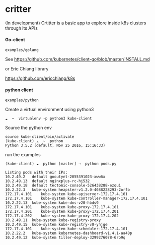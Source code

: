 # critter
(In development) Crtitter is a basic app to explore inside k8s clusters through its APIs

#### Go-client 
```
examples/golang
```
See
https://github.com/kubernetes/client-go/blob/master/INSTALL.md

or Eric Chiang library

https://github.com/ericchiang/k8s

#### python client
```
examples/python
```
Create a virtual environment using python3
```
☁  ~  virtualenv -p python3 kube-client 
``` 
Source the python env
```
source kube-client/bin/activate
(kube-client) ☁  ~  python
Python 3.5.2 (default, Nov 25 2016, 15:16:33)
``` 
run the examples
```
(kube-client) ☁  python [master] →  python pods.py

Listing pods with their IPs:
10.2.49.2	default	gooutyet-2055391023-xww6x
10.2.49.13	default	nginxplus-rc-hi532
10.2.49.18	default	tectonic-console-526438288-ezqu1
10.2.22.3	kube-system	heapster-v1.2.0-4088228293-2orfb
172.17.4.101	kube-system	kube-apiserver-172.17.4.101
172.17.4.101	kube-system	kube-controller-manager-172.17.4.101
10.2.22.13	kube-system	kube-dns-v20-hbds9
172.17.4.101	kube-system	kube-proxy-172.17.4.101
172.17.4.201	kube-system	kube-proxy-172.17.4.201
172.17.4.202	kube-system	kube-proxy-172.17.4.202
10.2.49.11	kube-system	kube-registry-proxy
10.2.49.15	kube-system	kube-registry-v0-yhjge
172.17.4.101	kube-system	kube-scheduler-172.17.4.101
10.2.22.2	kube-system	kubernetes-dashboard-v1.4.1-aa48p
10.2.49.12	kube-system	tiller-deploy-3299276078-6ro9q

```
